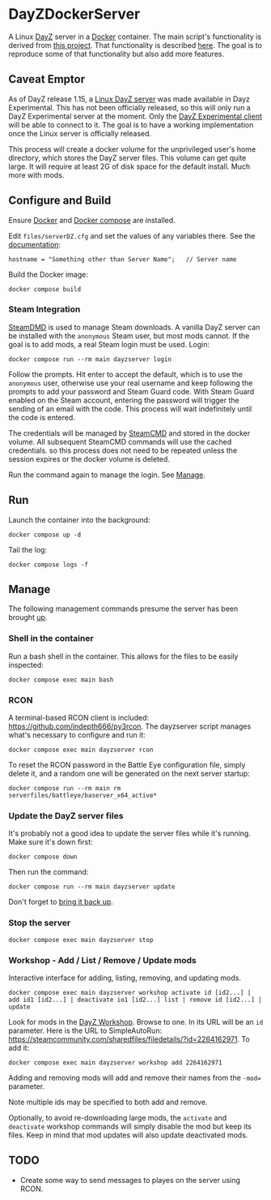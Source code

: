 # DayZDockerServer

A Linux [DayZ](https://dayz.com) server in a [Docker](https://docs.docker.com/) container. The main script's
functionality is derived from [this project](https://github.com/thelastnoc/dayz-sa_linuxserver). That functionality is
described [here](https://steamcommunity.com/sharedfiles/filedetails/?id=1517338673). The goal is to reproduce some of
that functionality but also add more features. 

## Caveat Emptor

As of DayZ release 1.15, a [Linux DayZ server](https://steamdb.info/app/1042420/) was made available in Dayz
Experimental. This has not been officially released, so this will only run a DayZ Experimental server at the
moment. Only the [DayZ Experimental client](https://dayz.fandom.com/wiki/Experimental) will be able to connect to it.
The goal is to have a working implementation once the Linux server is officially released.

This process will create a docker volume for the unprivileged user's home directory, which stores the DayZ server files.
This volume can get quite large. It will require at least 2G of disk space for the default install. Much more with mods.

## Configure and Build

Ensure [Docker](https://docs.docker.com/engine/install/) and [Docker compose](https://docs.docker.com/compose/install/)
are installed.

Edit `files/serverDZ.cfg` and set the values of any variables there. 
See the [documentation](https://forums.dayz.com/topic/239635-dayz-server-files-documentation/):

```
hostname = "Something other than Server Name";   // Server name
```

Build the Docker image:

```
docker compose build
```

### Steam Integration

[SteamDMD](https://developer.valvesoftware.com/wiki/SteamCMD) is used to manage Steam downloads. A vanilla DayZ server
can be installed with the `anonymous` Steam user, but most mods cannot. If the goal is to add mods, a real Steam login
must be used. Login:

```
docker compose run --rm main dayzserver login
```

Follow the prompts. Hit enter to accept the default, which is to use the `anonymous` user, otherwise use your real
username and keep following the prompts to add your password and Steam Guard code. With Steam Guard enabled on the Steam
account, entering the password will trigger the sending of an email with the code. This process will wait indefinitely
until the code is entered.

The credentials will be managed by [SteamCMD](https://developer.valvesoftware.com/wiki/SteamCMD) and stored in the
docker volume. All subsequent SteamCMD commands will use the cached credentials. so this process does not need to be
repeated unless the session expires or the docker volume is deleted. 

Run the command again to manage the login. See [Manage](#manage). 

## Run

Launch the container into the background:

```
docker compose up -d
```

Tail the log:

```
docker compose logs -f
```
  
## Manage

The following management commands presume the server has been brought [up](#run).

### Shell in the container

Run a bash shell in the container. This allows for the files to be easily inspected:

```
docker compose exec main bash
```

### RCON

A terminal-based RCON client is included: https://github.com/indepth666/py3rcon.
The dayzserver script manages what's necessary to configure and run it:

```
docker compose exec main dayzserver rcon
```

To reset the RCON password in the Battle Eye configuration file, simply delete it, and a random one will be generated
on the next server startup:

```
docker compose run --rm main rm serverfiles/battleye/baserver_x64_active*
```

### Update the DayZ server files

It's probably not a good idea to update the server files while it's running. Make sure it's down first:

```
docker compose down
```

Then run the command:

```
docker compose run --rm main dayzserver update
```

Don't forget to [bring it back up](#run).

### Stop the server

```
docker compose exec main dayzserver stop
```

### Workshop - Add / List / Remove / Update mods

Interactive interface for adding, listing, removing, and updating mods. 

```
docker compose exec main dayzserver workshop activate id [id2...] | add id1 [id2...] | deactivate io1 [id2...] list | remove id [id2...] | update 
```

Look for mods in the [DayZ Workshop](https://steamcommunity.com/app/221100/workshop/). Browse to one. In its URL will be
an `id` parameter. Here is the URL to SimpleAutoRun: https://steamcommunity.com/sharedfiles/filedetails/?id=2264162971. To
add it:

```
docker compose exec main dayzserver workshop add 2264162971
```

Adding and removing mods will add and remove their names from the `-mod=` parameter.

Note multiple ids may be specified to both add and remove.

Optionally, to avoid re-downloading large mods, the `activate` and `deactivate` workshop commands will
simply disable the mod but keep its files. Keep in mind that mod updates will also update deactivated 
mods.

## TODO

* Create some way to send messages to playes on the server using RCON.

